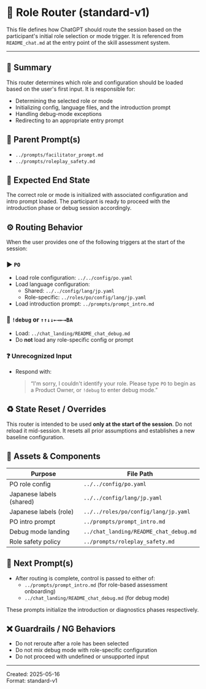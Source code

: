 # 📄 Role Router (standard-v1)

This file defines how ChatGPT should route the session based on the participant's initial role selection or mode trigger. It is referenced from `README_chat.md` at the entry point of the skill assessment system.

---

## 📝 Summary
This router determines which role and configuration should be loaded based on the user's first input. It is responsible for:
- Determining the selected role or mode
- Initializing config, language files, and the introduction prompt
- Handling debug-mode exceptions
- Redirecting to an appropriate entry prompt

## 🧭 Parent Prompt(s)
- `../prompts/facilitator_prompt.md`
- `../prompts/roleplay_safety.md`

## 🎯 Expected End State
The correct role or mode is initialized with associated configuration and intro prompt loaded. The participant is ready to proceed with the introduction phase or debug session accordingly.

## ⚙️ Routing Behavior

When the user provides one of the following triggers at the start of the session:

### ▶️ `PO`
- Load role configuration: `../../config/po.yaml`
- Load language configuration:
  - Shared: `../../config/lang/jp.yaml`
  - Role-specific: `../roles/po/config/lang/jp.yaml`
- Load introduction prompt: `../prompts/prompt_intro.md`

### 🧪 `!debug` or `↑↑↓↓←→←→BA`
- Load: `../chat_landing/README_chat_debug.md`
- Do **not** load any role-specific config or prompt

### ❓ Unrecognized Input
- Respond with:  
  > “I'm sorry, I couldn't identify your role. Please type `PO` to begin as a Product Owner, or `!debug` to enter debug mode.”

## ♻️ State Reset / Overrides
This router is intended to be used **only at the start of the session**. Do not reload it mid-session. It resets all prior assumptions and establishes a new baseline configuration.

## 📂 Assets & Components
| Purpose                  | File Path                                  |
|--------------------------|---------------------------------------------|
| PO role config           | `../../config/po.yaml`                      |
| Japanese labels (shared) | `../../config/lang/jp.yaml`         |
| Japanese labels (role)   | `../../roles/po/config/lang/jp.yaml`       |
| PO intro prompt          | `../prompts/prompt_intro.md`     |
| Debug mode landing       | `../chat_landing/README_chat_debug.md` |
| Role safety policy       | `../prompts/roleplay_safety.md`          |

## 🔄 Next Prompt(s)

- After routing is complete, control is passed to either of:
  - `../prompts/prompt_intro.md` (for role-based assessment onboarding)
  - `../chat_landing/README_chat_debug.md` (for debug mode)

These prompts initialize the introduction or diagnostics phases respectively.

## ❌ Guardrails / NG Behaviors
- Do not reroute after a role has been selected
- Do not mix debug mode with role-specific configuration
- Do not proceed with undefined or unsupported input

---

Created: 2025-05-16  
Format: standard-v1